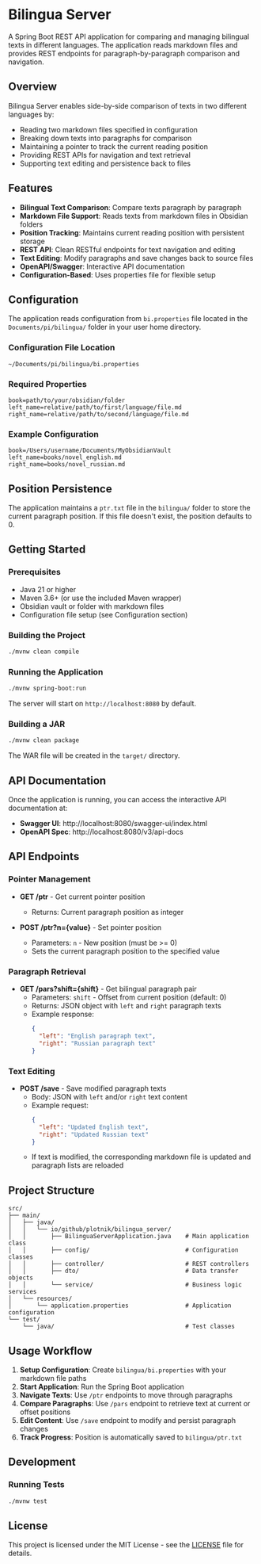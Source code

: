 # Bilingua Server

A Spring Boot REST API application for comparing and managing bilingual texts in different languages. The application reads markdown files and provides REST endpoints for paragraph-by-paragraph comparison and navigation.

## Overview

Bilingua Server enables side-by-side comparison of texts in two different languages by:
- Reading two markdown files specified in configuration
- Breaking down texts into paragraphs for comparison
- Maintaining a pointer to track the current reading position
- Providing REST APIs for navigation and text retrieval
- Supporting text editing and persistence back to files

## Features

- **Bilingual Text Comparison**: Compare texts paragraph by paragraph
- **Markdown File Support**: Reads texts from markdown files in Obsidian folders
- **Position Tracking**: Maintains current reading position with persistent storage
- **REST API**: Clean RESTful endpoints for text navigation and editing
- **Text Editing**: Modify paragraphs and save changes back to source files
- **OpenAPI/Swagger**: Interactive API documentation
- **Configuration-Based**: Uses properties file for flexible setup

## Configuration

The application reads configuration from `bi.properties` file located in the `Documents/pi/bilingua/` folder in your user home directory.

### Configuration File Location
```
~/Documents/pi/bilingua/bi.properties
```

### Required Properties
```properties
book=path/to/your/obsidian/folder
left_name=relative/path/to/first/language/file.md
right_name=relative/path/to/second/language/file.md
```

### Example Configuration
```properties
book=/Users/username/Documents/MyObsidianVault
left_name=books/novel_english.md
right_name=books/novel_russian.md
```

## Position Persistence

The application maintains a `ptr.txt` file in the `bilingua/` folder to store the current paragraph position. If this file doesn't exist, the position defaults to 0.

## Getting Started

### Prerequisites

- Java 21 or higher
- Maven 3.6+ (or use the included Maven wrapper)
- Obsidian vault or folder with markdown files
- Configuration file setup (see Configuration section)

### Building the Project

```bash
./mvnw clean compile
```

### Running the Application

```bash
./mvnw spring-boot:run
```

The server will start on `http://localhost:8080` by default.

### Building a JAR

```bash
./mvnw clean package
```

The WAR file will be created in the `target/` directory.

## API Documentation

Once the application is running, you can access the interactive API documentation at:

- **Swagger UI**: http://localhost:8080/swagger-ui/index.html
- **OpenAPI Spec**: http://localhost:8080/v3/api-docs

## API Endpoints

### Pointer Management

- **GET /ptr** - Get current pointer position
  - Returns: Current paragraph position as integer

- **POST /ptr?n={value}** - Set pointer position
  - Parameters: `n` - New position (must be >= 0)
  - Sets the current paragraph position to the specified value

### Paragraph Retrieval

- **GET /pars?shift={shift}** - Get bilingual paragraph pair
  - Parameters: `shift` - Offset from current position (default: 0)
  - Returns: JSON object with `left` and `right` paragraph texts
  - Example response:
    ```json
    {
      "left": "English paragraph text",
      "right": "Russian paragraph text"
    }
    ```

### Text Editing

- **POST /save** - Save modified paragraph texts
  - Body: JSON with `left` and/or `right` text content
  - Example request:
    ```json
    {
      "left": "Updated English text",
      "right": "Updated Russian text"
    }
    ```
  - If text is modified, the corresponding markdown file is updated and paragraph lists are reloaded

## Project Structure

```
src/
├── main/
│   ├── java/
│   │   └── io/github/plotnik/bilingua_server/
│   │       ├── BilinguaServerApplication.java    # Main application class
│   │       ├── config/                           # Configuration classes
│   │       ├── controller/                       # REST controllers
│   │       ├── dto/                              # Data transfer objects
│   │       └── service/                          # Business logic services
│   └── resources/
│       └── application.properties                # Application configuration
└── test/
    └── java/                                     # Test classes
```

## Usage Workflow

1. **Setup Configuration**: Create `bilingua/bi.properties` with your markdown file paths
2. **Start Application**: Run the Spring Boot application
3. **Navigate Texts**: Use `/ptr` endpoints to move through paragraphs
4. **Compare Paragraphs**: Use `/pars` endpoint to retrieve text at current or offset positions
5. **Edit Content**: Use `/save` endpoint to modify and persist paragraph changes
6. **Track Progress**: Position is automatically saved to `bilingua/ptr.txt`

## Development

### Running Tests

```bash
./mvnw test
```

## License

This project is licensed under the MIT License - see the [LICENSE](LICENSE) file for details.
